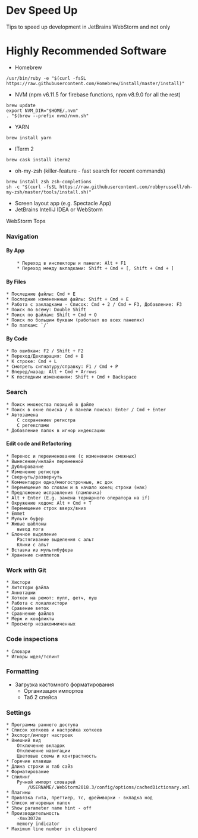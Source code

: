 # Dev Speed Up
Tips to speed up development in JetBrains WebStorm and not only

# Highly Recommended Software 
  
* Homebrew 
```
/usr/bin/ruby -e "$(curl -fsSL https://raw.githubusercontent.com/Homebrew/install/master/install)"
```
* NVM (npm v6.11.5 for firebase functions, npm v8.9.0 for all the rest)
```
brew update
export NVM_DIR="$HOME/.nvm"
. "$(brew --prefix nvm)/nvm.sh"
```
* YARN
```
brew install yarn
```
* ITerm 2
```
brew cask install iterm2
```
* oh-my-zsh (killer-feature - fast search for recent commands)
```
brew install zsh zsh-completions
sh -c "$(curl -fsSL https://raw.githubusercontent.com/robbyrussell/oh-my-zsh/master/tools/install.sh)"
```
* Screen layout app (e.g. Spectacle App)
* JetBrains IntelliJ IDEA or WebStorm

 WebStorm Tops

### Navigation 
#### By App
		* Переход в инспекторы и панели: Alt + F1
		* Переход между вкладками: Shift + Cmd + [, Shift + Cmd + ]
#### By Files
	* Последние файлы: Cmd + E
    * Последние измененнные файлы: Shift + Cmd + E
	* Pабота с закладками - Список: Cmd + 2 / Cmd + F3, Добавление: F3
	* Поиск по всему: Double Shift
    * Поиск по файлам: Shift + Cmd + O
  	* Поиск по большим буквам (работает во всех панелях)
	* По папкам: `/`
#### By Code
	* По ошибкам: F2 / Shift + F2
    * Переход/Декларация: Cmd + B
	* К строке: Cmd + L
	* Cмотреть сигнатуру/справку: F1 / Cmd + P
	* Вперед/назад: Alt + Cmd + Arrows
	* К последним изменениям: Shift + Cmd + Backspace
### Search
	* Поиск множества позиций в файле
	* Поиск в окне поиска / в панели поиска: Enter / Cmd + Enter
	* Aвтозамена 
		C cохранениеv регистра
		C регекспами
	* Добавление папок в игнор индексации
#### Edit code and Refactoring
	* Перенос и переименование (с изменением смежных)
	* Вынесение/инлайн переменной
	* Дублирование
	* Изменение регистрв
	* Свернуть/развернуть
	* Комментарри одно/многострочные, жс док
	* Перемещение по словам и в начало конец строки (мак)
	* Предложение исправления (лампочка)
    * Alt + Enter (E.g. замена тернарного оператора на if)
	* Oкружение кодом: Alt + Cmd + T
	* Перемещение строк вверх/вниз
	* Emmet
	* Мульти буфер
	* Живые шаблоны
		вывод лога
	* Блочное выделение
		Растягивание выделения с альт
		Клики с альт
	* Вставка из мультибуфера
	* Хранение сниппетов
### Work with Git
	* Хистори
	* Хитстори файла
	* Аннотации
	* Хоткеи на ремот: пулл, фетч, пуш
	* Работа с локалхистори
	* Сравение веток
	* Сравнение файлов
	* Мерж и конфликты
	* Просмотр незакоммиченных
### Code inspections
	* Словари
	* Игноры идея/тслинт
### Formatting
  * Загрузка кастомного форматирования
	* Организация импортов
	* Таб 2 спейса
### Settings
	* Программа раннего доступа
	* Список хоткеев и настройка хоткеев
	* Экспорт/импорт настроек
	* Внешний вид
		Отключение вкладок
		Отключение навигации
		Цветовые схемы и контрастность
	* Горячие клавиши
	* Длина строки и таб сайз
	* Форматирование
	* Спилинг
		Ручной импорт словарей
			/USERNAME/.WebStorm2018.3/config/options/cachedDictionary.xml
	* Плагины
	* Привязка гита, преттиер, тс, фреймворки - вкладка нод
	* Список игнореных папок
	* Show parameter name hint - off
	* Производительность
		-Xmx3072m
		memory indicator
	* Maximum line number in clibpoard
